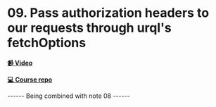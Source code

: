 # 09. Pass authorization headers to our requests through urql's fetchOptions

**[📹 Video](https://egghead.io/lessons/egghead-pass-authorization-headers-to-our-requests-through-urql-s-fetchoptions?pl=build-a-github-issue-viewer-in-react-and-graphql-be5a)**

**[💻 Course repo](https://github.com/theianjones/egghead-graphql-subscriptions)**



------ Being combined with note 08  ------